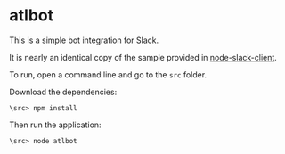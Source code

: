# atlbot
This is a simple bot integration for Slack.

It is nearly an identical copy of the sample provided in [node-slack-client](https://github.com/slackhq/node-slack-client/blob/master/examples/simple_reverse.coffee).


To run, open a command line and go to the `src` folder.

Download the dependencies:

`\src> npm install`

Then run the application:

`\src> node atlbot`
